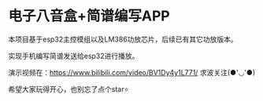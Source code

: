 # 电子八音盒+简谱编写APP
本项目基于esp32主控模组以及LM386功放芯片，后续已有其它功放版本。

实现手机编写简谱发送给esp32进行播放。

演示视频在：https://www.bilibili.com/video/BV1Dy4y1L771/
求波关注(●'◡'●)

希望大家玩得开心，也别忘了点个star⭐
